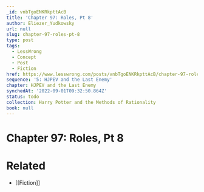 ```yaml
---
_id: vnbTgoENKRkpttAcB
title: 'Chapter 97: Roles, Pt 8'
author: Eliezer_Yudkowsky
url: null
slug: chapter-97-roles-pt-8
type: post
tags:
  - LessWrong
  - Concept
  - Post
  - Fiction
href: https://www.lesswrong.com/posts/vnbTgoENKRkpttAcB/chapter-97-roles-pt-8
sequence: '5: HJPEV and the Last Enemy'
chapter: HJPEV and the Last Enemy
synchedAt: '2022-09-01T09:32:50.864Z'
status: todo
collection: Harry Potter and the Methods of Rationality
book: null
---
```


# Chapter 97: Roles, Pt 8


# Related

- [[Fiction]]